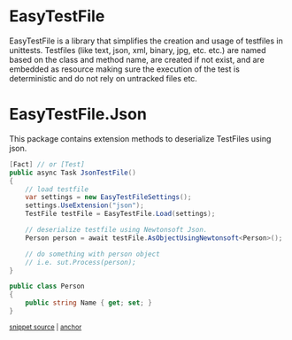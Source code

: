 # EasyTestFile

EasyTestFile is a library that simplifies the creation and usage of testfiles in unittests. 
Testfiles (like text, json, xml, binary, jpg, etc. etc.) are named based on the class and method name, are created if not exist, and are embedded as resource making sure the execution of the test is deterministic and do not rely on untracked files etc.

# EasyTestFile.Json

This package contains extension methods to deserialize TestFiles using json.

<!-- snippet: LoadJson -->
<a id='snippet-LoadJson'></a>
```cs
[Fact] // or [Test]
public async Task JsonTestFile()
{
    // load testfile
    var settings = new EasyTestFileSettings();
    settings.UseExtension("json");
    TestFile testFile = EasyTestFile.Load(settings);

    // deserialize testfile using Newtonsoft Json.
    Person person = await testFile.AsObjectUsingNewtonsoft<Person>();

    // do something with person object
    // i.e. sut.Process(person);
}

public class Person
{
    public string Name { get; set; }
}
```
<sup><a href='/tests/EasyTestFile.Xunit.Tests/Samples/UnitTestClass.cs#L36-L56' title='Snippet source file'>snippet source</a> | <a href='#snippet-LoadJson' title='Start of snippet'>anchor</a></sup>
<!-- endSnippet -->
